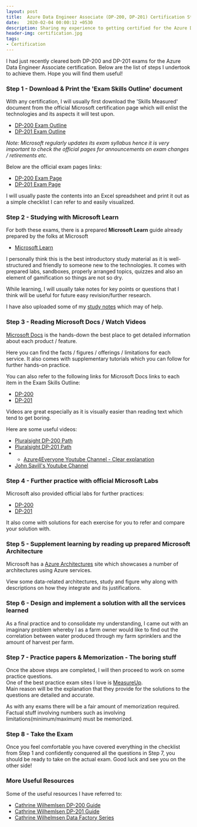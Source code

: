 ```yaml
---
layout: post
title:  Azure Data Engineer Associate (DP-200, DP-201) Certification Study Guide
date:   2020-02-04 00:00:12 +0530
description: Sharing my experience to getting certified for the Azure Data Engineer Associate certification
header-img: certification.jpg
tags:
- Certification
---
```


I had just recently cleared both DP-200 and DP-201 exams for the Azure Data Engineer Associate certification. Below are the list of steps I undertook to achieve them. Hope you will find them useful!

### Step 1 - Download & Print the 'Exam Skills Outline' document

With any certification, I will usually first download the 'Skills Measured' document from the official Microsoft certification page which will enlist the technologies and its aspects it will test upon.

- [DP-200 Exam Outline](https://query.prod.cms.rt.microsoft.com/cms/api/am/binary/RE3Vzx2)
- [DP-201 Exam Outline](https://query.prod.cms.rt.microsoft.com/cms/api/am/binary/RE3VRMb)

*Note: Microsoft regularly updates its exam syllabus hence it is very important to check the official pages for announcements on exam changes / retirements etc.*

Below are the official exam pages links:
- [DP-200 Exam Page](https://docs.microsoft.com/en-us/learn/certifications/exams/dp-200) 
- [DP-201 Exam Page](https://docs.microsoft.com/en-us/learn/certifications/exams/dp-201)

I will usually paste the contents into an Excel spreadsheet and print it out as a simple checklist I can refer to and easily visualized.

### Step 2 - Studying with Microsoft Learn

For both these exams, there is a prepared **Microsoft Learn** guide already prepared by the folks at Microsoft
- [Microsoft Learn ](https://query.prod.cms.rt.microsoft.com/cms/api/am/binary/RWuAzL)

I personally think this is the best introductory study material as it is well-structured and friendly to someone new to the technologies. It comes with prepared labs, sandboxes, properly arranged topics, quizzes and also an element of gamification so things are not so dry.

While learning, I will usually take notes for key points or questions that I think will be useful for future easy revision/further research.

I have also uploaded some of my [study notes](https://thebernardlim.github.io/certification/2020/01/28/dp-200-exam-guide/) which may of help.

### Step 3 - Reading Microsoft Docs / Watch Videos 

[Microsoft Docs](https://docs.microsoft.com/en-us/azure) is the hands-down the best place to get detailed information about each product / feature.

Here you can find the facts / figures / offerings / limitations for each service.
It also comes with supplementary tutorials which you can follow for further hands-on practice.

You can also refer to the following links for  Microsoft Docs links to each item in the Exam Skills Outline:
- [DP-200](https://ravikirans.com/dp-200-study-guide/)
- [DP-201](https://ravikirans.com/dp-201-study-guide/)

Videos are great especially as it is visually easier than reading text which tend to get boring.

Here are some useful videos:
- [Pluralsight DP-200 Path](https://app.pluralsight.com/paths/certificate/microsoft-azure-data-engineer-dp-200)
- [Pluralsight DP-201 Path](https://app.pluralsight.com/paths/certificate/azure-data-solution-dp-201)
- - [Azure4Everyone Youtube Channel - Clear explanation](https://www.youtube.com/channel/UCdmEIMC3LBil4o0tjaTbj0w/videos)
- [John Savill's Youtube Channel](https://www.youtube.com/user/NTFAQGuy/videos)

### Step 4 - Further practice with official Microsoft Labs

Microsoft also provided official labs for further practices:
- [DP-200](https://github.com/MicrosoftLearning/DP-200-Implementing-an-Azure-Data-Solution)
- [DP-201](https://github.com/MicrosoftLearning/DP-201-Designing-an-Azure-Data-Solution)

It also come with solutions for each exercise for you to refer and compare your solution with.

### Step 5 - Supplement learning by reading up prepared Microsoft Architecture 

Microsoft has a [Azure Architectures](https://docs.microsoft.com/en-us/azure/architecture/architectures) site which showcases a number of architectures using Azure services.

View some data-related architectures, study and figure why along with descriptions on how they integrate and its justifications.

### Step 6 - Design and implement a solution with all the services learned

As a final practice and to consolidate my understanding, I came out with an imaginary problem whereby I as a farm owner would like to find out the correlation between water produced through my farm sprinklers and the amount of harvest per farm.

### Step 7 - Practice papers & Memorization - The boring stuff

Once the above steps are completed, I will then proceed to work on some practice questions. \
One of the best practice exam sites I love is [MeasureUp](https://www.measureup.com/). \
Main reason will be the explanation that they provide for the solutions to the questions are detailed and accurate.

As with any exams there will be a fair amount of memorization required. Factual stuff involving numbers such as involving limitations(minimum/maximum) must be memorized. 

### Step 8 - Take the Exam

Once you feel comfortable you have covered everything in the checklist from Step 1 and confidently conquered all the questions in Step 7, you should be ready to take on the actual exam. Good luck and see you on the other side!

### More Useful Resources

Some of the useful resources I have referred to:
- [Cathrine Wilhemlsen DP-200 Guide](https://www.cathrinewilhelmsen.net/2019/05/29/preparing-taking-microsoft-exam-dp-200-implementing-azure-data-solution/)
- [Cathrine Wilhemlsen DP-201 Guide](https://www.cathrinewilhelmsen.net/2019/08/21/preparing-taking-microsoft-exam-dp-201-designing-azure-data-solution/)
- [Cathrine Wilhelmsen Data Factory Series](https://www.cathrinewilhelmsen.net/series/beginners-guide-azure-data-factory/)
